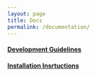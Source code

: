 ```yaml
---
layout: page
title: Docs
permalink: /documentation/
---
```


#### [Development Guidelines](https://github.com/sensu-plugins/documentation/blob/master/development/developer_guidelines.md)

#### [Installation Insrtuctions](https://github.com/sensu-plugins/documentation/blob/master/user_docs/installation_instructions.md)
